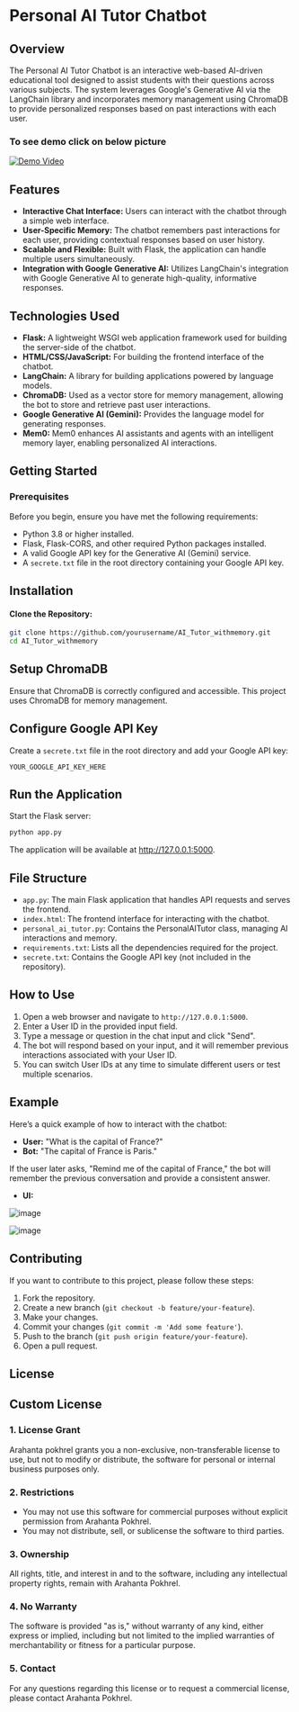 # Personal AI Tutor Chatbot

## Overview
The Personal AI Tutor Chatbot is an interactive web-based AI-driven educational tool designed to assist students with their questions across various subjects. The system leverages Google's Generative AI via the LangChain library and incorporates memory management using ChromaDB to provide personalized responses based on past interactions with each user.
### To see demo click on below picture
[![Demo Video](https://img.youtube.com/vi/rlx9AtRs1fw/0.jpg)](https://www.youtube.com/watch?v=rlx9AtRs1fw&t=11s&ab_channel=AllAboutAll)


## Features
- **Interactive Chat Interface:** Users can interact with the chatbot through a simple web interface.
- **User-Specific Memory:** The chatbot remembers past interactions for each user, providing contextual responses based on user history.
- **Scalable and Flexible:** Built with Flask, the application can handle multiple users simultaneously.
- **Integration with Google Generative AI:** Utilizes LangChain's integration with Google Generative AI to generate high-quality, informative responses.

## Technologies Used
- **Flask:** A lightweight WSGI web application framework used for building the server-side of the chatbot.
- **HTML/CSS/JavaScript:** For building the frontend interface of the chatbot.
- **LangChain:** A library for building applications powered by language models.
- **ChromaDB:** Used as a vector store for memory management, allowing the bot to store and retrieve past user interactions.
- **Google Generative AI (Gemini):** Provides the language model for generating responses.
- **Mem0:** Mem0 enhances AI assistants and agents with an intelligent memory layer, enabling personalized AI interactions.

## Getting Started

### Prerequisites
Before you begin, ensure you have met the following requirements:
- Python 3.8 or higher installed.
- Flask, Flask-CORS, and other required Python packages installed.
- A valid Google API key for the Generative AI (Gemini) service.
- A `secrete.txt` file in the root directory containing your Google API key.

## Installation

#### Clone the Repository:
```bash
git clone https://github.com/yourusername/AI_Tutor_withmemory.git
cd AI_Tutor_withmemory
```
## Setup ChromaDB
Ensure that ChromaDB is correctly configured and accessible. This project uses ChromaDB for memory management.

## Configure Google API Key
Create a `secrete.txt` file in the root directory and add your Google API key:

```text
YOUR_GOOGLE_API_KEY_HERE
```
## Run the Application
Start the Flask server:

```bash
python app.py
```
The application will be available at http://127.0.0.1:5000.
## File Structure
- `app.py`: The main Flask application that handles API requests and serves the frontend.
- `index.html`: The frontend interface for interacting with the chatbot.
- `personal_ai_tutor.py`: Contains the PersonalAITutor class, managing AI interactions and memory.
- `requirements.txt`: Lists all the dependencies required for the project.
- `secrete.txt`: Contains the Google API key (not included in the repository).

## How to Use
1. Open a web browser and navigate to `http://127.0.0.1:5000`.
2. Enter a User ID in the provided input field.
3. Type a message or question in the chat input and click "Send".
4. The bot will respond based on your input, and it will remember previous interactions associated with your User ID.
5. You can switch User IDs at any time to simulate different users or test multiple scenarios.

## Example
Here’s a quick example of how to interact with the chatbot:

- **User:** "What is the capital of France?"
- **Bot:** "The capital of France is Paris."

If the user later asks, "Remind me of the capital of France," the bot will remember the previous conversation and provide a consistent answer.

- **UI:**

  
![image](https://github.com/user-attachments/assets/e7fb529f-8f1d-4081-931a-ed300bfccb95)

![image](https://github.com/user-attachments/assets/af4dbb86-99c8-4ad0-af85-a39c684c8d38)


## Contributing
If you want to contribute to this project, please follow these steps:

1. Fork the repository.
2. Create a new branch (`git checkout -b feature/your-feature`).
3. Make your changes.
4. Commit your changes (`git commit -m 'Add some feature'`).
5. Push to the branch (`git push origin feature/your-feature`).
6. Open a pull request.

## License
## Custom License

### 1. License Grant
Arahanta pokhrel grants you a non-exclusive, non-transferable license to use, but not to modify or distribute, the software for personal or internal business purposes only.

### 2. Restrictions
- You may not use this software for commercial purposes without explicit permission from Arahanta Pokhrel.
- You may not distribute, sell, or sublicense the software to third parties.

### 3. Ownership
All rights, title, and interest in and to the software, including any intellectual property rights, remain with Arahanta Pokhrel.

### 4. No Warranty
The software is provided "as is," without warranty of any kind, either express or implied, including but not limited to the implied warranties of merchantability or fitness for a particular purpose.

### 5. Contact
For any questions regarding this license or to request a commercial license, please contact Arahanta Pokhrel.









